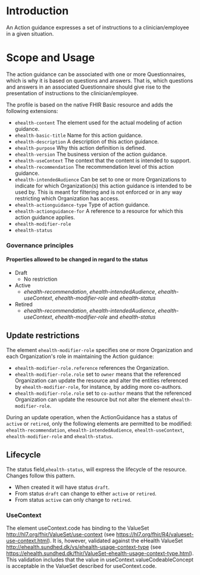 # Introduction
An Action guidance expresses a set of instructions to a clinician/employee in a given situation.

# Scope and Usage
The action guidance can be associated with one or more Questionnaires, which is why it is based on questions and answers. That is, which questions and answers in an associated Questionnaire should give rise to the presentation of instructions to the clinician/employee.

The profile is based on the native FHIR Basic resource and adds the following extensions:
* `ehealth-content` The element used for the actual modeling of action guidance.
* `ehealth-basic-title` Name for this action guidance.
* `ehealth-description` A description of this action guidance.
* `ehealth-purpose` Why this action definition is defined.
* `ehealth-version` The business version of the action guidance.
* `ehealth-useContext` The context that the content is intended to support.
* `ehealth-recommendation` The recommendation level of this action guidance.
* `ehealth-intendedAudience` Can be set to one or more Organizations to indicate for which Organization(s) this action guidance is intended to be used by. This is meant for filtering and is not enforced or in any way restricting which Organization has access.
* `ehealth-actionguidance-type` Type of action guidance.
* `ehealth-actionguidance-for` A reference to a resource for which this action guidance applies.
* `ehealth-modifier-role`
* `ehealth-status`

### Governance principles

#### Properties allowed to be changed in regard to the status

* Draft
  * No restriction
* Active
  * *ehealth-recommendation*, *ehealth-intendedAudience*, *ehealth-useContext*, *ehealth-modifier-role* and *ehealth-status*
* Retired
  * *ehealth-recommendation*, *ehealth-intendedAudience*, *ehealth-useContext*, *ehealth-modifier-role* and *ehealth-status*

## Update restrictions
The element `ehealth-modifier-role` specifies one or more Organization and each Organization's role in maintaining
the Action guidance:

* `ehealth-modifier-role.reference` references the Organization.
* `ehealth-modifier-role.role` set to `owner` means that the referenced Organization can update the resource
  and alter the entities referenced by `ehealth-modifier-role`, for instance, by adding more co-authors.
* `ehealth-modifier-role.role` set to `co-author` means that the referenced Organization can update the resource
  but not alter the element `ehealth-modifier-role`.

During an update operation, when the ActionGuidance has a status of `active` or `retired`, only the following elements are permitted to be modified: `ehealth-recommendation`, `ehealth-intendedAudience`, `ehealth-useContext`, `ehealth-modifier-role` and `ehealth-status`.

## Lifecycle
The status field,`ehealth-status`, will express the lifecycle of the resource. Changes follow this pattern.
  - When created it will have status `draft`.
  - From status `draft` can change to either `active` or `retired`.
  - From status `active` can only change to `retired`.

### UseContext
The element useContext.code has binding to the ValueSet http://hl7.org/fhir/ValueSet/use-context (see https://hl7.org/fhir/R4/valueset-use-context.html). It is, however, validated against the eHealth ValueSet http://ehealth.sundhed.dk/vs/ehealth-usage-context-type (see https://ehealth.sundhed.dk/fhir/ValueSet-ehealth-usage-context-type.html). This validation includes that the value in useContext.valueCodeableConcept is acceptable
in the ValueSet described for useContext.code.